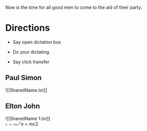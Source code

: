 <p>Now is the time for all good men to come to the aid of their party.</p>
<h1 id="directions">Directions</h1>
<ul>
<li>
<p>Say open dictation box</p>
</li>
<li>
<p>Do your dictating.</p>
</li>
<li>
<p>Say click transfer</p>
</li>
</ul>
<h2 id="paul-simon">Paul Simon</h2>
<p>![[SharedName.txt]]</p>
<h2 id="elton-john">Elton John</h2>
<p>![[SharedName 1.txt]]<br>
<span class="katex--inline"><span class="katex"><span class="katex-mathml"><math><semantics><mrow><mi>e</mi><mo>=</mo><mi>m</mi><msup><mi>c</mi><mn>2</mn></msup></mrow><annotation encoding="application/x-tex">e=mc^2</annotation></semantics></math></span><span class="katex-html" aria-hidden="true"><span class="base"><span class="strut" style="height: 0.43056em; vertical-align: 0em;"></span><span class="mord mathdefault">e</span><span class="mspace" style="margin-right: 0.277778em;"></span><span class="mrel">=</span><span class="mspace" style="margin-right: 0.277778em;"></span></span><span class="base"><span class="strut" style="height: 0.814108em; vertical-align: 0em;"></span><span class="mord mathdefault">m</span><span class="mord"><span class="mord mathdefault">c</span><span class="msupsub"><span class="vlist-t"><span class="vlist-r"><span class="vlist" style="height: 0.814108em;"><span class="" style="top: -3.063em; margin-right: 0.05em;"><span class="pstrut" style="height: 2.7em;"></span><span class="sizing reset-size6 size3 mtight"><span class="mord mtight">2</span></span></span></span></span></span></span></span></span></span></span></span></p>


